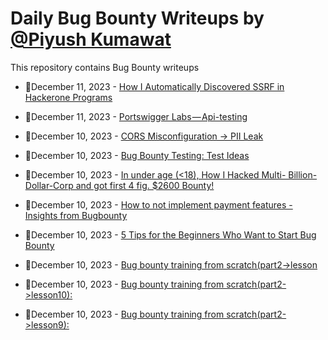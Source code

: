 # Daily Bug Bounty Writeups by [@Piyush Kumawat](https://twitter.com/piyush_supiy) 
This repository contains Bug Bounty writeups

<!-- BLOG-POST-LIST:START -->
 - 💯December 11, 2023 - [How I Automatically Discovered SSRF in Hackerone Programs](https://medium.com/@kerstan/how-i-automatically-discovered-ssrf-in-hackerone-programs-39e27a1554b5?source=rss------bug_bounty-5) 

 - 💯December 11, 2023 - [Portswigger Labs — Api-testing](https://medium.com/@rynnnn617/portswigger-labs-api-testing-86a8827ddfdc?source=rss------bug_bounty-5) 

 - 💯December 10, 2023 - [CORS Misconfiguration -&gt; PII Leak](https://medium.com/@boogsta/cors-misconfiguration-pii-leak-2765ff5b7115?source=rss------bug_bounty-5) 

 - 💯December 10, 2023 - [Bug Bounty Testing: Test Ideas](https://medium.com/@lopseg/bug-bounty-testing-test-ideas-cf6e8ec5aed1?source=rss------bug_bounty-5) 

 - 💯December 10, 2023 - [In under age &lpar;&lt;18&rpar;, How I Hacked Multi- Billion-Dollar-Corp and got first 4 fig. $2600 Bounty!](https://medium.com/@manan_sanghvi/in-under-age-18-how-i-hacked-multi-billion-dollar-corp-and-got-first-4-fig-2600-bounty-d9ce97b3652e?source=rss------bug_bounty-5) 

 - 💯December 10, 2023 - [How to not implement payment features - Insights from Bugbounty](https://medium.com/@sivakrishnasamireddi/how-to-not-implement-payment-features-insights-from-bugbounty-e3d375566ad0?source=rss------bug_bounty-5) 

 - 💯December 10, 2023 - [5 Tips for the Beginners Who Want to Start Bug Bounty](https://medium.com/@bhuiyanaman71/5-tips-for-the-beginners-who-want-to-start-bug-bounty-c1a1a952e605?source=rss------bug_bounty-5) 

 - 💯December 10, 2023 - [Bug bounty training from scratch&lpar;part2-&gt;lesson](https://medium.com/@kataeriidubstep/bug-bounty-training-from-scratch-part2-lesson-7a58ad73a31d?source=rss------bug_bounty-5) 

 - 💯December 10, 2023 - [Bug bounty training from scratch&lpar;part2-&gt;lesson10&rpar;:](https://medium.com/@kataeriidubstep/bug-bounty-training-from-scratch-part2-lesson10-57551e079751?source=rss------bug_bounty-5) 

 - 💯December 10, 2023 - [Bug bounty training from scratch&lpar;part2-&gt;lesson9&rpar;:](https://medium.com/@kataeriidubstep/bug-bounty-training-from-scratch-part2-lesson9-4802a25a2570?source=rss------bug_bounty-5) 
<!-- BLOG-POST-LIST:END -->
